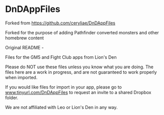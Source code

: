 # DnDAppFiles

Forked from https://github.com/ceryliae/DnDAppFiles

Forked for the purpose of adding Pathfinder converted monsters and other homebrew content

Original README - 

Files for the GM5 and Fight Club apps from Lion's Den

Please do NOT use these files unless you know what you are doing. The files here are a work in progress, and are not guaranteed to work properly when imported.

If you would like files for import in your app, please go to www.tinyurl.com/DnDAppFiles to request an invite to a shared Dropbox folder.

We are not affiliated with Leo or Lion's Den in any way.
